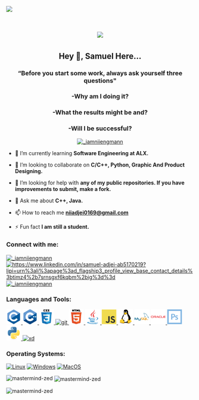 <a href="https://www.youtube.com/watch?v=dQw4w9WgXcQ"><img src="https://user-images.githubusercontent.com/73097560/115834477-dbab4500-a447-11eb-908a-139a6edaec5c.gif"></a>
<h1 align="center"><img src="https://media.giphy.com/media/M9gbBd9nbDrOTu1Mqx/giphy.gif" width="100"/>
<h2 align="center">Hey 👋, Samuel Here...</h1>
<h3 align="center">“Before you start some work, always ask yourself three questions"</h3>
<h3 align="center">-Why am I doing it?</h3>
<h3 align="center">-What the results might be and?</h3>
<h3 align="center">-Will I be successful?</h3>

<p align="center"> <a href="https://twitter.com/_iamniiengmann" target="blank"><img src="https://img.shields.io/twitter/follow/_iamniiengmann?logo=twitter&style=for-the-badge" alt="_iamniiengmann" /></a> </p>

- 🌱 I’m currently learning **Software Engineering at ALX.**

- 👯 I’m looking to collaborate on **C/C++, Python, Graphic And Product Designing.**

- 🤝 I’m looking for help with **any of my public repositories. If you have improvements to submit, make a fork.**

- 💬 Ask me about **C++, Java.**

- 📫 How to reach me **niiadjei0169@gmail.com**

- ⚡ Fun fact **I am still a student.**

<h3 align="left">Connect with me:</h3>
<p align="left">
<a href="https://twitter.com/_iamniiengmann" target="blank"><img align="center" src="https://raw.githubusercontent.com/rahuldkjain/github-profile-readme-generator/master/src/images/icons/Social/twitter.svg" alt="_iamniiengmann" height="30" width="40" /></a>
<a href="https://linkedin.com/in/https://www.linkedin.com/in/samuel-adjei-ab5170219?lipi=urn%3ali%3apage%3ad_flagship3_profile_view_base_contact_details%3btimz4%2b7srnsgxf6kqbm%2big%3d%3d" target="blank"><img align="center" src="https://raw.githubusercontent.com/rahuldkjain/github-profile-readme-generator/master/src/images/icons/Social/linked-in-alt.svg" alt="https://www.linkedin.com/in/samuel-adjei-ab5170219?lipi=urn%3ali%3apage%3ad_flagship3_profile_view_base_contact_details%3btimz4%2b7srnsgxf6kqbm%2big%3d%3d" height="30" width="40" /></a>
<a href="https://instagram.com/_iamniiengmann" target="blank"><img align="center" src="https://raw.githubusercontent.com/rahuldkjain/github-profile-readme-generator/master/src/images/icons/Social/instagram.svg" alt="_iamniiengmann" height="30" width="40" /></a>
</p>

<h3 align="left">Languages and Tools:</h3>
<p align="left"> <a href="https://www.cprogramming.com/" target="_blank" rel="noreferrer"> <img src="https://raw.githubusercontent.com/devicons/devicon/master/icons/c/c-original.svg" alt="c" width="40" height="40"/> </a> <a href="https://www.w3schools.com/cpp/" target="_blank" rel="noreferrer"> <img src="https://raw.githubusercontent.com/devicons/devicon/master/icons/cplusplus/cplusplus-original.svg" alt="cplusplus" width="40" height="40"/> </a> <a href="https://www.w3schools.com/css/" target="_blank" rel="noreferrer"> <img src="https://raw.githubusercontent.com/devicons/devicon/master/icons/css3/css3-original-wordmark.svg" alt="css3" width="40" height="40"/> </a> <a href="https://git-scm.com/" target="_blank" rel="noreferrer"> <img src="https://www.vectorlogo.zone/logos/git-scm/git-scm-icon.svg" alt="git" width="40" height="40"/> </a> <a href="https://www.w3.org/html/" target="_blank" rel="noreferrer"> <img src="https://raw.githubusercontent.com/devicons/devicon/master/icons/html5/html5-original-wordmark.svg" alt="html5" width="40" height="40"/> </a> <a href="https://www.java.com" target="_blank" rel="noreferrer"> <img src="https://raw.githubusercontent.com/devicons/devicon/master/icons/java/java-original.svg" alt="java" width="40" height="40"/> </a> <a href="https://developer.mozilla.org/en-US/docs/Web/JavaScript" target="_blank" rel="noreferrer"> <img src="https://raw.githubusercontent.com/devicons/devicon/master/icons/javascript/javascript-original.svg" alt="javascript" width="40" height="40"/> </a> <a href="https://www.linux.org/" target="_blank" rel="noreferrer"> <img src="https://raw.githubusercontent.com/devicons/devicon/master/icons/linux/linux-original.svg" alt="linux" width="40" height="40"/> </a> <a href="https://www.mysql.com/" target="_blank" rel="noreferrer"> <img src="https://raw.githubusercontent.com/devicons/devicon/master/icons/mysql/mysql-original-wordmark.svg" alt="mysql" width="40" height="40"/> </a> <a href="https://www.oracle.com/" target="_blank" rel="noreferrer"> <img src="https://raw.githubusercontent.com/devicons/devicon/master/icons/oracle/oracle-original.svg" alt="oracle" width="40" height="40"/> </a> <a href="https://www.photoshop.com/en" target="_blank" rel="noreferrer"> <img src="https://raw.githubusercontent.com/devicons/devicon/master/icons/photoshop/photoshop-line.svg" alt="photoshop" width="40" height="40"/> </a> <a href="https://www.python.org" target="_blank" rel="noreferrer"> <img src="https://raw.githubusercontent.com/devicons/devicon/master/icons/python/python-original.svg" alt="python" width="40" height="40"/> </a> <a href="https://www.adobe.com/products/xd.html" target="_blank" rel="noreferrer"> <img src="https://cdn.worldvectorlogo.com/logos/adobe-xd.svg" alt="xd" width="40" height="40"/> </a> </p>

### Operating Systems:
[![Linux](https://img.shields.io/badge/linux-black?style=for-the-badge&logo=Linux)](https://github.com/mastermind-zed)
[![Windows](https://img.shields.io/badge/Windows-black?style=for-the-badge&logo=Windows)](https://github.com/mastermind-zed)
[![MacOS](https://img.shields.io/badge/Mac-black?style=for-the-badge&logo=Apple)](https://github.com/mastermind-zed)

<p><img align="left" src="https://github-readme-stats.vercel.app/api/top-langs?username=mastermind-zed&show_icons=true&locale=en&layout=compact" alt="mastermind-zed" /></p>

<p>&nbsp;<img align="center" src="https://github-readme-stats.vercel.app/api?username=mastermind-zed&show_icons=true&locale=en" alt="mastermind-zed" /></p>

<p><img align="center" src="https://github-readme-streak-stats.herokuapp.com/?user=mastermind-zed&" alt="mastermind-zed" /></p>








